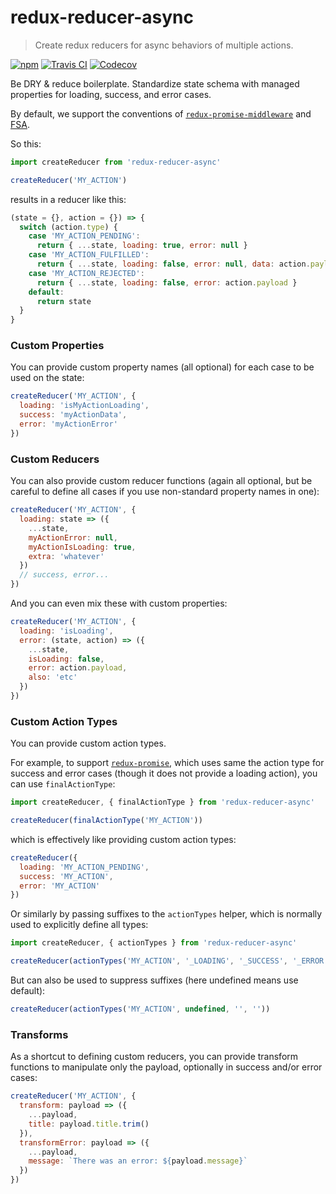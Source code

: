 # redux-reducer-async
> Create redux reducers for async behaviors of multiple actions.

[![npm](https://img.shields.io/npm/v/redux-reducer-async.svg)](https://npmjs.com/package/redux-reducer-async)
[![Travis CI](https://img.shields.io/travis/AndersDJohnson/redux-reducer-async.svg)](https://travis-ci.org/AndersDJohnson/redux-reducer-async)
[![Codecov](https://img.shields.io/codecov/c/github/AndersDJohnson/redux-reducer-async.svg)](https://codecov.io/gh/AndersDJohnson/redux-reducer-async)

Be DRY & reduce boilerplate.
Standardize state schema with managed properties for loading, success, and error cases.

By default, we support the conventions of [`redux-promise-middleware`][redux-promise-middleware] and [FSA].

So this:

```js
import createReducer from 'redux-reducer-async'

createReducer('MY_ACTION')
```

results in a reducer like this:

```js
(state = {}, action = {}) => {
  switch (action.type) {
    case 'MY_ACTION_PENDING':
      return { ...state, loading: true, error: null }
    case 'MY_ACTION_FULFILLED':
      return { ...state, loading: false, error: null, data: action.payload }
    case 'MY_ACTION_REJECTED':
      return { ...state, loading: false, error: action.payload }
    default:
      return state
  }
}
```

### Custom Properties

You can provide custom property names (all optional) for each case to be used on the state:

```js
createReducer('MY_ACTION', {
  loading: 'isMyActionLoading',
  success: 'myActionData',
  error: 'myActionError'
})
```

### Custom Reducers

You can also provide custom reducer functions (again all optional, but be careful to define all cases if you use non-standard property names in one):

<!-- global createReducer -->
```js
createReducer('MY_ACTION', {
  loading: state => ({
    ...state,
    myActionError: null,
    myActionIsLoading: true,
    extra: 'whatever'
  })
  // success, error...
})
```

And you can even mix these with custom properties:

<!-- global createReducer -->
```js
createReducer('MY_ACTION', {
  loading: 'isLoading',
  error: (state, action) => ({
    ...state,
    isLoading: false,
    error: action.payload,
    also: 'etc'
  })
})
```

### Custom Action Types

You can provide custom action types.

For example, to support [`redux-promise`][redux-promise], which uses same the action type for success and error cases (though it does not provide a loading action),
you can use `finalActionType`:

```js
import createReducer, { finalActionType } from 'redux-reducer-async'

createReducer(finalActionType('MY_ACTION'))
```

which is effectively like providing custom action types:

```js
createReducer({
  loading: 'MY_ACTION_PENDING',
  success: 'MY_ACTION',
  error: 'MY_ACTION'
})
```

Or similarly by passing suffixes to the `actionTypes` helper,
which is normally used to explicitly define all types:

```js
import createReducer, { actionTypes } from 'redux-reducer-async'

createReducer(actionTypes('MY_ACTION', '_LOADING', '_SUCCESS', '_ERROR'))
```

But can also be used to suppress suffixes (here undefined means use default):

```js
createReducer(actionTypes('MY_ACTION', undefined, '', ''))
```

### Transforms

As a shortcut to defining custom reducers, you can provide transform functions to manipulate only the payload, optionally in success and/or error cases:

```js
createReducer('MY_ACTION', {
  transform: payload => ({
    ...payload,
    title: payload.title.trim()
  }),
  transformError: payload => ({
    ...payload,
    message: `There was an error: ${payload.message}`
  })
})
```

[redux-promise-middleware]: https://github.com/pburtchaell/redux-promise-middleware
[redux-promise]: https://github.com/acdlite/redux-promise
[FSA]: https://github.com/acdlite/flux-standard-action

